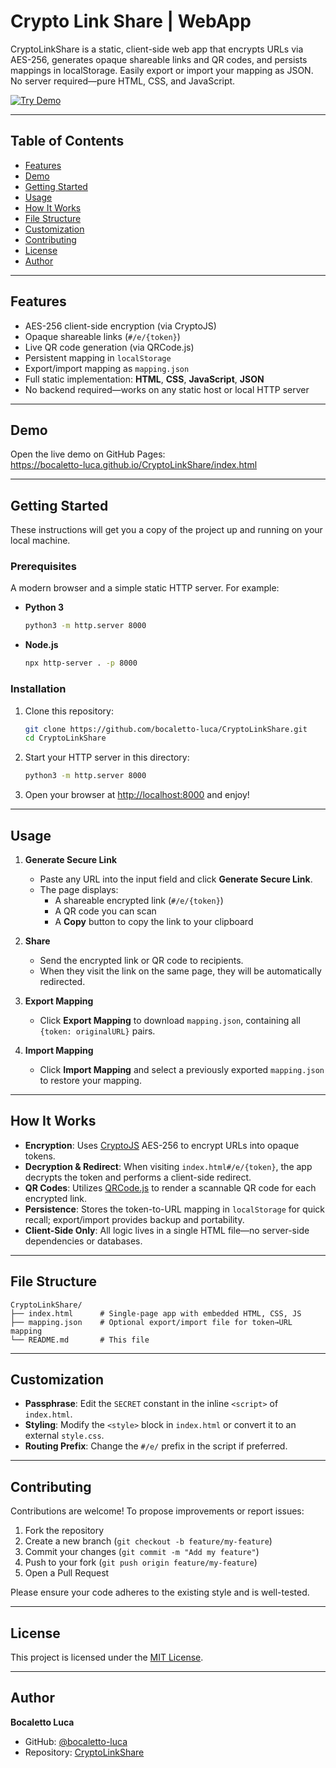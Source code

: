# Crypto Link Share | WebApp

CryptoLinkShare is a static, client-side web app that encrypts URLs via AES-256, generates opaque shareable links and QR codes, and persists mappings in localStorage. Easily export or import your mapping as JSON. No server required—pure HTML, CSS, and JavaScript.

[![Try Demo](https://img.shields.io/badge/Try%20Demo-Online-blue?style=for-the-badge)](https://bocaletto-luca.github.io/CryptoLinkShare/index.html)

---

## Table of Contents

- [Features](#features)  
- [Demo](#demo)  
- [Getting Started](#getting-started)  
- [Usage](#usage)  
- [How It Works](#how-it-works)  
- [File Structure](#file-structure)  
- [Customization](#customization)  
- [Contributing](#contributing)  
- [License](#license)  
- [Author](#author)  

---

## Features

- AES-256 client-side encryption (via CryptoJS)  
- Opaque shareable links (`#/e/{token}`)  
- Live QR code generation (via QRCode.js)  
- Persistent mapping in `localStorage`  
- Export/import mapping as `mapping.json`  
- Full static implementation: **HTML**, **CSS**, **JavaScript**, **JSON**  
- No backend required—works on any static host or local HTTP server  

---

## Demo

Open the live demo on GitHub Pages:  
https://bocaletto-luca.github.io/CryptoLinkShare/index.html

---

## Getting Started

These instructions will get you a copy of the project up and running on your local machine.

### Prerequisites

A modern browser and a simple static HTTP server. For example:

- **Python 3**  
  ```bash
  python3 -m http.server 8000
  ```
- **Node.js**  
  ```bash
  npx http-server . -p 8000
  ```

### Installation

1. Clone this repository:

   ```bash
   git clone https://github.com/bocaletto-luca/CryptoLinkShare.git
   cd CryptoLinkShare
   ```

2. Start your HTTP server in this directory:

   ```bash
   python3 -m http.server 8000
   ```

3. Open your browser at <http://localhost:8000> and enjoy!

---

## Usage

1. **Generate Secure Link**  
   - Paste any URL into the input field and click **Generate Secure Link**.  
   - The page displays:
     - A shareable encrypted link (`#/e/{token}`)  
     - A QR code you can scan  
     - A **Copy** button to copy the link to your clipboard  

2. **Share**  
   - Send the encrypted link or QR code to recipients.  
   - When they visit the link on the same page, they will be automatically redirected.

3. **Export Mapping**  
   - Click **Export Mapping** to download `mapping.json`, containing all `{token: originalURL}` pairs.

4. **Import Mapping**  
   - Click **Import Mapping** and select a previously exported `mapping.json` to restore your mapping.

---

## How It Works

- **Encryption**: Uses [CryptoJS](https://github.com/brix/crypto-js) AES-256 to encrypt URLs into opaque tokens.  
- **Decryption & Redirect**: When visiting `index.html#/e/{token}`, the app decrypts the token and performs a client-side redirect.  
- **QR Codes**: Utilizes [QRCode.js](https://github.com/davidshimjs/qrcodejs) to render a scannable QR code for each encrypted link.  
- **Persistence**: Stores the token-to-URL mapping in `localStorage` for quick recall; export/import provides backup and portability.  
- **Client-Side Only**: All logic lives in a single HTML file—no server-side dependencies or databases.

---

## File Structure

```
CryptoLinkShare/
├── index.html      # Single-page app with embedded HTML, CSS, JS
├── mapping.json    # Optional export/import file for token→URL mapping
└── README.md       # This file
```

---

## Customization

- **Passphrase**: Edit the `SECRET` constant in the inline `<script>` of `index.html`.  
- **Styling**: Modify the `<style>` block in `index.html` or convert it to an external `style.css`.  
- **Routing Prefix**: Change the `#/e/` prefix in the script if preferred.  

---

## Contributing

Contributions are welcome! To propose improvements or report issues:

1. Fork the repository  
2. Create a new branch (`git checkout -b feature/my-feature`)  
3. Commit your changes (`git commit -m "Add my feature"`)  
4. Push to your fork (`git push origin feature/my-feature`)  
5. Open a Pull Request  

Please ensure your code adheres to the existing style and is well-tested.

---

## License

This project is licensed under the [MIT License](LICENSE).

---

## Author

**Bocaletto Luca**  
- GitHub: [@bocaletto-luca](https://github.com/bocaletto-luca)  
- Repository: [CryptoLinkShare](https://github.com/bocaletto-luca/CryptoLinkShare)
